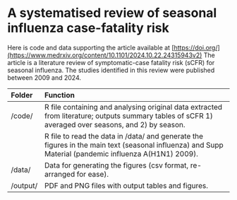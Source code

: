 # A systematised review of seasonal influenza case-fatality risk
Here is code and data supporting the article available at [https://doi.org/](https://www.medrxiv.org/content/10.1101/2024.10.22.24315943v2)
The article is a literature review of symptomatic-case fatality risk (sCFR) for seasonal influenza. The studies identified in this review were published between 2009 and 2024.

| Folder    | Function  |
| :------------ | :----------------------------------------------------------------------------------------------------------------------------------------------- |
|  /code/       | R file containing and analysing original data extracted from literature; outputs summary tables of sCFR 1) averaged over seasons, and 2) by season.   |
|               | R file to read the data in /data/ and generate the figures in the main text (seasonal influenza) and Supp Material (pandemic influenza A(H1N1) 2009). |
|  /data/       | Data for generating the figures (csv format, re-arranged for ease). |
|  /output/     | PDF and PNG files with output tables and figures. |
